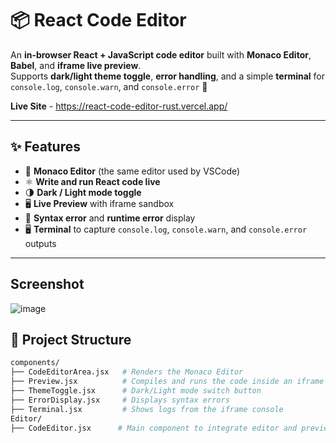 # 📦 React Code Editor

An **in-browser React + JavaScript code editor** built with **Monaco Editor**, **Babel**, and **iframe live preview**.  
Supports **dark/light theme toggle**, **error handling**, and a simple **terminal** for `console.log`, `console.warn`, and `console.error` 🚀

**Live Site** - https://react-code-editor-rust.vercel.app/

---

## ✨ Features

- 🎨 **Monaco Editor** (the same editor used by VSCode)
- ⚛️ **Write and run React code live**
- 🌗 **Dark / Light mode toggle**
- 🖥️ **Live Preview** with iframe sandbox
- 🐞 **Syntax error** and **runtime error** display
- 🖥️ **Terminal** to capture `console.log`, `console.warn`, and `console.error` outputs

---

## Screenshot

![image](https://github.com/user-attachments/assets/e1ae7d68-7298-4d36-9cae-31b5d3912982)


## 📁 Project Structure

```bash
components/
├── CodeEditorArea.jsx   # Renders the Monaco Editor
├── Preview.jsx          # Compiles and runs the code inside an iframe
├── ThemeToggle.jsx      # Dark/Light mode switch button
├── ErrorDisplay.jsx     # Displays syntax errors
├── Terminal.jsx         # Shows logs from the iframe console
Editor/
├── CodeEditor.jsx      # Main component to integrate editor and preview
